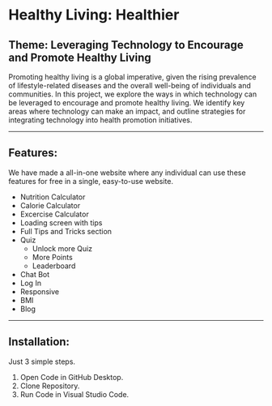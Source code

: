 # Healthy Living: Healthier

## Theme: Leveraging Technology to Encourage and Promote Healthy Living

Promoting healthy living is a global imperative, given the rising prevalence of lifestyle-related diseases and the overall well-being of individuals and communities. In this project, we explore the ways in which technology can be leveraged to encourage and promote healthy living. We identify key areas where technology can make an impact, and outline strategies for integrating technology into health promotion initiatives.

---
## Features:
We have made a all-in-one website where any individual can use these features for free in a single, easy-to-use website.

- Nutrition Calculator
- Calorie Calculator
- Excercise Calculator
- Loading screen with tips
- Full Tips and Tricks section
- Quiz
    - Unlock more Quiz
    - More Points
    - Leaderboard
- Chat Bot
- Log In
- Responsive
- BMI
- Blog

---
## Installation:
Just 3 simple steps.

1. Open Code in GitHub Desktop.
2. Clone Repository.
3. Run Code in Visual Studio Code.

